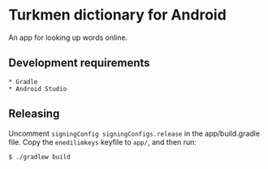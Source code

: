 Turkmen dictionary for Android
==============================

An app for looking up words online.

Development requirements
------------------------

	* Gradle
	* Android Studio
	
	
Releasing
---------

Uncomment `signingConfig signingConfigs.release` in the app/build.gradle file. Copy the `enedilimkeys` keyfile to `app/`, and then run:

    $ ./gradlew build